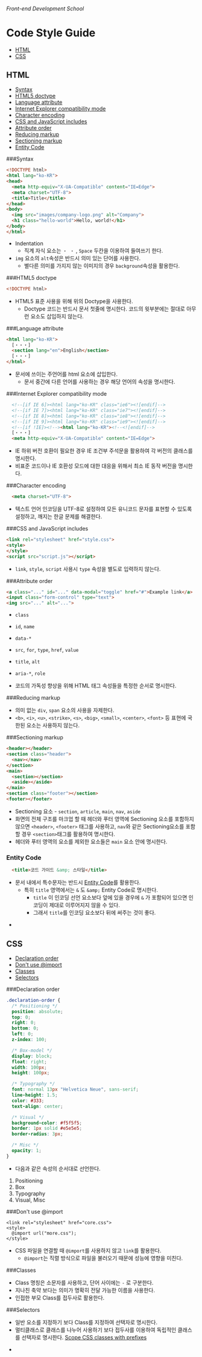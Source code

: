 ###### Front-end Development School

# Code Style Guide
* [HTML](#html)
* [CSS](#CSS)


## HTML
* [Syntax](#syntax)
* [HTML5 doctype](#html5-doctype)
* [Language attribute](#language-attribute)
* [Internet Explorer compatibility mode](#internet-explorer-compatibility-mode)
* [Character encoding](#character-encoding)
* [CSS and JavaScript includes](#css-and-javascript-includes)
* [Attribute order](#attribute-order)
* [Reducing markup](#reducing-markup)
* [Sectioning markup](#sectioning-markup)
* [Entity Code](#entity-code)

###Syntax

```html
<!DOCTYPE html>
<html lang="ko-KR">
<head>
  <meta http-equiv="X-UA-Compatible" content="IE=Edge">
  <meta charset="UTF-8">
  <title>Title</title>
</head>
<body>  
  <img src="images/company-logo.png" alt="Company">
  <h1 class="hello-world">Hello, world!</h1>
</body>
</html>
```
* Indentation 
  * 직계 자식 요소는 `・ ・` , `Space` 두칸을 이용하여 들여쓰기 한다. 
* `img` 요소의 `alt`속성은 반드시 의미 있는 단어를 사용한다.
  * 별다른 의미를 가지지 않는 이미지의 경우 `background`속성을 활용한다. 

###HTML5 doctype

```html
<!DOCTYPE html>
```
* HTML5 표준 사용을 위해 위의 Doctype을 사용한다.
  * Doctype 코드는 반드시 문서 첫줄에 명시한다. 코드의 윗부분에는 절대로 아무런 요소도 삽입하지 않는다. 

###Language attribute

```html
<html lang="ko-KR">
  [・・・]
  <section lang="en">English</section>
  [・・・]
</html>
```
* 문서에 쓰이는 주언어를 html 요소에 삽입한다.
  * 문서 중간에 다른 언어를 사용하는 경우 해당 언어의 속성을 명시한다.

###Internet Explorer compatibility mode

```html
  <!--[if IE 6]><html lang="ko-KR" class="ie6"><![endif]-->
  <!--[if IE 7]><html lang="ko-KR" class="ie7"><![endif]-->
  <!--[if IE 8]><html lang="ko-KR" class="ie8"><![endif]-->
  <!--[if IE 9]><html lang="ko-KR" class="ie9"><![endif]-->
  <!--[if !IE]><!--><html lang="ko-KR"><!--<![endif]-->
  [・・・]
  <meta http-equiv="X-UA-Compatible" content="IE=Edge">
```
* IE 하위 버전 호환이 필요한 경우 IE 조건부 주석문을 활용하여 각 버전의 클래스를 명시한다.
* 비표준 코드이나 IE 호환성 모드에 대한 대응을 위해서 최소 IE 동작 버전을 명시한다.

###Character encoding

```html
  <meta charset="UTF-8">
```
* 텍스트 언어 인코딩을 UTF-8로 설정하여 모든 유니코드 문자를 표현할 수 있도록 설정하고, 깨지는 한글 문제를 해결한다.

###CSS and JavaScript includes

```html
<link rel="stylesheet" href="style.css">
<style>
</style>
<script src="script.js"></script>
```
* `link`, `style`, `script` 사용시 `type` 속성을 별도로 입력하지 않는다.

###Attribute order
```html
<a class="..." id="..." data-modal="toggle" href="#">Example link</a>
<input class="form-control" type="text">
<img src="..." alt="...">
```
* `class`
* `id`, `name`
* `data-*`
* `src`, `for`, `type`, `href`, `value`
* `title`, `alt`
* `aria-*`, `role`

* 코드의 가독성 향상을 위해 HTML 태그 속성들을 특정한 순서로 명시한다.

###Reducing markup

* 의미 없는 `div`, `span` 요소의 사용을 자제한다.
* `<b>`, `<i>`, `<u>`, `<strike>`, `<s>`, `<big>`, `<small>`, `<center>`, `<font>` 등 표현에 국한된 요소는 사용하지 않는다. 

###Sectioning markup
```html
<header></header>
<section class="header">
  <nav></nav>
</section>
<main>
  <section></section>
  <aside></aside>
</main>
<section class="footer"></section>
<footer></footer>
```
* Sectioning 요소 - `section`, `article`, `main`, `nav`, `aside`
* 화면의 전체 구조를 마크업 할 때 헤더와 푸터 영역에 Sectioning 요소를 포함하지 않으면 `<header>`, `<footer>` 태그를 사용하고, `nav`와 같은 Sectioning요소를 포함할 경우 `<section>`태그를 활용하여 명시한다.
* 헤더와 푸터 영역의 요소를 제외한 요소들은 `main` 요소 안에 명시한다. 


### Entity Code
```html
  <title>코드 가이드 &amp; 스타일</title>
```
* 문서 내에서 특수문자는 반드시 [Entity Code](http://entitycode.com/)를 활용한다. 
  * 특히 `title` 영역에서는 `&` 도 `&amp;` Entity Code로 명시한다. 
    * `title` 이 인코딩 선언 요소보다 앞에 있을 경우에 `&` 가 포함되어 있으면 인코딩이 제대로 이루어지지 않을 수 있다. 
    * 그래서 `title`를 인코딩 요소보다 뒤에 써주는 것이 좋다.

-

## CSS
* [Declaration order](#declaration-order)
* [Don't use @import](#dont-use-import)
* [Classes](#classes)
* [Selectors](#selectors)

###Declaration order
```css
.declaration-order {
  /* Positioning */
  position: absolute;
  top: 0;
  right: 0;
  bottom: 0;
  left: 0;
  z-index: 100;

  /* Box-model */
  display: block;
  float: right;
  width: 100px;
  height: 100px;

  /* Typography */
  font: normal 13px "Helvetica Neue", sans-serif;
  line-height: 1.5;
  color: #333;
  text-align: center;

  /* Visual */
  background-color: #f5f5f5;
  border: 1px solid #e5e5e5;
  border-radius: 3px;

  /* Misc */
  opacity: 1;
}
```

* 다음과 같은 속성의 순서대로 선언한다.

1. Positioning
2. Box
3. Typography
4. Visual, Misc


###Don't use @import
```
<link rel="stylesheet" href="core.css">
<style>
  @import url("more.css");
</style>
```
* CSS 파일을 연결할 때 `@import`를 사용하지 않고 `link`를 활용한다.
  * `@import`는 직렬 방식으로 파일을 불러오기 때문에 성능에 영향을 미친다.

###Classes
* Class 명칭은 소문자를 사용하고, 단어 사이에는 `-` 로 구분한다.
* 지나친 축약 보다는 의미가 명확히 전달 가능한 이름을 사용한다.
* 인접한 부모 Class를 접두사로 활용한다.

###Selectors
* 일반 요소를 지정하기 보다 Class를 지정하여 선택자로 명시한다.
* 멀티클래스로 클래스를 나누어 사용하기 보다 접두사를 이용하여 독립적인 클래스를 선택자로 명시한다.
[Scope CSS classes with prefixes](http://markdotto.com/2012/02/16/scope-css-classes-with-prefixes/)
-